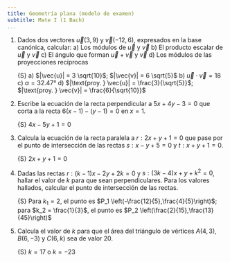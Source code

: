```yaml
---
title: Geometría plana (modelo de examen)
subtitle: Mate I (1 Bach)
...
```


1.  Dados dos vectores $\vec{u} (3,9)$ y $\vec{v} (-12,6)$, expresados en la base canónica, calcular:
    a)  Los módulos de $\vec{u}$ y $\vec{v}$
    b)  El producto escalar de $\vec{u}$ y $\vec{v}$
    c)  El ángulo que forman $\vec{u} + \vec{v}$ y $\vec{v}$
    d)  Los módulos de las proyecciones recíprocas

    {S}
    a)  $|\vec{u}| = 3 \sqrt{10}$; $|\vec{v}| = 6 \sqrt{5}$
    b)  $\vec{u} \cdot \vec{v} = 18$
    c)  $\alpha = \ang{32.47}$
    d)  $|\text{proy. } \vec{u}| = \frac{3}{\sqrt{5}}$; $|\text{proy. } \vec{v}| = \frac{6}{\sqrt{10}}$

2.  Escribe la ecuación de la recta perpendicular a $5x + 4y - 3 = 0$ que corta
    a la recta $6(x-1) - (y-1) = 0$ en $x = 1$.

    {S} $4x - 5y +1 = 0$

3.  Calcula la ecuación de la recta paralela a $r: 2x + y + 1 = 0$ que pase por el punto
    de intersección de las rectas $s: x - y + 5 = 0$ y $t: x + y + 1 = 0$.

    {S} $2x + y + 1 = 0$

4.  Dadas las rectas $r: (k-1)x - 2y + 2k = 0$ y $s: (3k-4)x + y + k^2 = 0$, hallar el valor
    de $k$ para que sean perpendiculares. Para los valores hallados, calcular el punto de intersección
    de las rectas.

    {S} Para $k_1 = 2$, el punto es $P_1 \left(-\frac{12}{5},\frac{4}{5}\right)$; para $k_2 = \frac{1}{3}$, el punto es $P_2 \left(\frac{2}{15},\frac{13}{45}\right)$

5.  Calcula el valor de $k$ para que el área del triángulo de vértices
    $A(4,3)$, $B(6,-3)$ y $C(6,k)$ sea de valor 20.

    {S} $k = 17$ o $k = -23$